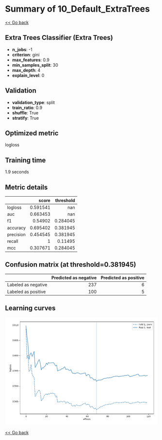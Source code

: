 # Summary of 10_Default_ExtraTrees

[<< Go back](../README.md)


## Extra Trees Classifier (Extra Trees)
- **n_jobs**: -1
- **criterion**: gini
- **max_features**: 0.9
- **min_samples_split**: 30
- **max_depth**: 4
- **explain_level**: 0

## Validation
 - **validation_type**: split
 - **train_ratio**: 0.9
 - **shuffle**: True
 - **stratify**: True

## Optimized metric
logloss

## Training time

1.9 seconds

## Metric details
|           |    score |   threshold |
|:----------|---------:|------------:|
| logloss   | 0.591541 |  nan        |
| auc       | 0.663453 |  nan        |
| f1        | 0.54902  |    0.284045 |
| accuracy  | 0.695402 |    0.381945 |
| precision | 0.454545 |    0.381945 |
| recall    | 1        |    0.11495  |
| mcc       | 0.307671 |    0.284045 |


## Confusion matrix (at threshold=0.381945)
|                     |   Predicted as negative |   Predicted as positive |
|:--------------------|------------------------:|------------------------:|
| Labeled as negative |                     237 |                       6 |
| Labeled as positive |                     100 |                       5 |

## Learning curves
![Learning curves](learning_curves.png)

[<< Go back](../README.md)
